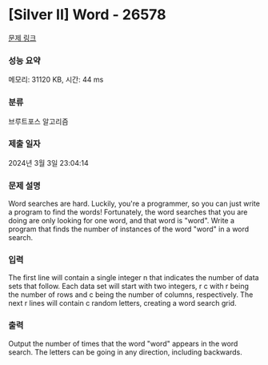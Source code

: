 # [Silver II] Word - 26578 

[문제 링크](https://www.acmicpc.net/problem/26578) 

### 성능 요약

메모리: 31120 KB, 시간: 44 ms

### 분류

브루트포스 알고리즘

### 제출 일자

2024년 3월 3일 23:04:14

### 문제 설명

<p>Word searches are hard. Luckily, you're a programmer, so you can just write a program to find the words! Fortunately, the word searches that you are doing are only looking for one word, and that word is "word". Write a program that finds the number of instances of the word "word" in a word search.</p>

### 입력 

 <p>The first line will contain a single integer n that indicates the number of data sets that follow. Each data set will start with two integers, r c with r being the number of rows and c being the number of columns, respectively. The next r lines will contain c random letters, creating a word search grid.</p>

### 출력 

 <p>Output the number of times that the word "word" appears in the word search. The letters can be going in any direction, including backwards.</p>

